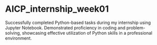 # AICP_internship_week01
Successfully completed Python-based tasks during my internship using Jupyter Notebook. Demonstrated proficiency in coding and problem-solving, showcasing effective utilization of Python skills in a professional environment.
